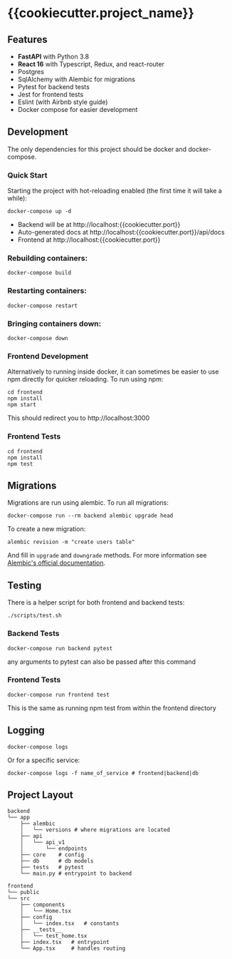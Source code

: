 # {{cookiecutter.project_name}}

## Features

- **FastAPI** with Python 3.8
- **React 16** with Typescript, Redux, and react-router
- Postgres
- SqlAlchemy with Alembic for migrations
- Pytest for backend tests
- Jest for frontend tests
- Eslint (with Airbnb style guide)
- Docker compose for easier development

## Development

The only dependencies for this project should be docker and docker-compose.

### Quick Start

Starting the project with hot-reloading enabled
(the first time it will take a while):

```
docker-compose up -d
```

- Backend will be at http://localhost:{{cookiecutter.port}}
- Auto-generated docs at
  http://localhost:{{cookiecutter.port}}/api/docs
- Frontend at http://localhost:{{cookiecutter.port}}

### Rebuilding containers:

```
docker-compose build
```

### Restarting containers:

```
docker-compose restart
```

### Bringing containers down:

```
docker-compose down
```

### Frontend Development

Alternatively to running inside docker, it can sometimes be easier
to use npm directly for quicker reloading. To run using npm:

```
cd frontend
npm install
npm start
```

This should redirect you to http://localhost:3000

### Frontend Tests

```
cd frontend
npm install
npm test
```

## Migrations

Migrations are run using alembic. To run all migrations:

```
docker-compose run --rm backend alembic upgrade head
```

To create a new migration:

```
alembic revision -m "create users table"
```

And fill in `upgrade` and `downgrade` methods. For more information see
[Alembic's official documentation](https://alembic.sqlalchemy.org/en/latest/tutorial.html#create-a-migration-script).

## Testing

There is a helper script for both frontend and backend tests:

```
./scripts/test.sh
```

### Backend Tests

```
docker-compose run backend pytest
```

any arguments to pytest can also be passed after this command

### Frontend Tests

```
docker-compose run frontend test
```

This is the same as running npm test from within the frontend directory

## Logging

```
docker-compose logs
```

Or for a specific service:

```
docker-compose logs -f name_of_service # frontend|backend|db
```

## Project Layout

```
backend
└── app
    ├── alembic
    │   └── versions # where migrations are located
    ├── api
    │   └── api_v1
    │       └── endpoints
    ├── core    # config
    ├── db      # db models
    ├── tests   # pytest
    └── main.py # entrypoint to backend

frontend
└── public
└── src
    ├── components
    │   └── Home.tsx
    ├── config
    │   └── index.tsx   # constants
    ├── __tests__
    │   └── test_home.tsx
    ├── index.tsx   # entrypoint
    └── App.tsx     # handles routing
```
